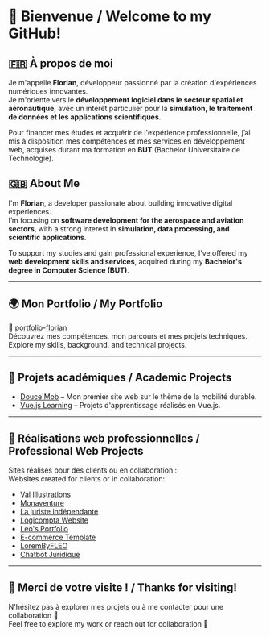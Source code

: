 # 👋 Bienvenue / Welcome to my GitHub!

## 🇫🇷 À propos de moi  
Je m'appelle **Florian**, développeur passionné par la création d'expériences numériques innovantes.  
Je m'oriente vers le **développement logiciel dans le secteur spatial et aéronautique**, avec un intérêt particulier pour la **simulation, le traitement de données et les applications scientifiques**.

Pour financer mes études et acquérir de l'expérience professionnelle, j’ai mis à disposition mes compétences et mes services en développement web, acquises durant ma formation en **BUT** (Bachelor Universitaire de Technologie).

## 🇬🇧 About Me  
I'm **Florian**, a developer passionate about building innovative digital experiences.  
I’m focusing on **software development for the aerospace and aviation sectors**, with a strong interest in **simulation, data processing, and scientific applications**.

To support my studies and gain professional experience, I’ve offered my **web development skills and services**, acquired during my **Bachelor's degree in Computer Science (BUT)**.

---

## 🌍 Mon Portfolio / My Portfolio  
🔗 [portfolio-florian](https://portfolio-template-web.vercel.app/)  
Découvrez mes compétences, mon parcours et mes projets techniques.  
Explore my skills, background, and technical projects.

---

## 🏫 Projets académiques / Academic Projects

- [Douce'Mob](https://ffillouxdev.github.io/site_SAE_web_2023-2024/) – Mon premier site web sur le thème de la mobilité durable.  
- [Vue.js Learning](https://ffillouxdev.github.io/my-beautiful-vue-app/) – Projets d'apprentissage réalisés en Vue.js.

---

## 💼 Réalisations web professionnelles / Professional Web Projects

Sites réalisés pour des clients ou en collaboration :  
Websites created for clients or in collaboration:

- [Val Illustrations](https://val-illustrations.vercel.app)
- [Monaventure](https://www.mona-venture.com/)
- [La juriste indépendante](https://la-juriste-independante-v2.vercel.app/)
- [Logicompta Website](https://ffillouxdev.github.io/logicompta-website/)
- [Léo's Portfolio](https://portfolio-leo-vercel.app/)
- [E-commerce Template](https://template-first-price-ecom.vercel.app/)
- [LoremByFLEO](https://lorembyfleo.vercel.app/)
- [Chatbot Juridique](https://juridique-chatbot.vercel.app/)

---

## 🚀 Merci de votre visite ! / Thanks for visiting!

N'hésitez pas à explorer mes projets ou à me contacter pour une collaboration 🚀  
Feel free to explore my work or reach out for collaboration 🚀
